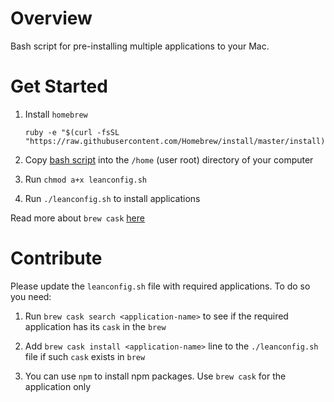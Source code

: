 # Overview

Bash script for pre-installing multiple applications to your Mac.

# Get Started

1. Install `homebrew`

    ```shell
    ruby -e "$(curl -fsSL "https://raw.githubusercontent.com/Homebrew/install/master/install)"
    ```

2. Copy [bash script](https://gitlab.com/LeanConvert/lean-apps-installer/blob/master/leanconfig.sh) into the `/home` (user root) directory of your computer

3. Run `chmod a+x leanconfig.sh`

3. Run `./leanconfig.sh` to install applications

Read more about `brew cask` [here](https://caskroom.github.io/)

# Contribute

Please update the `leanconfig.sh` file with required applications. To do so you need:

1. Run `brew cask search <application-name>` to see if the required application has its `cask` in the `brew`

2. Add `brew cask install <application-name>` line to the `./leanconfig.sh` file if such `cask` exists in `brew`

3. You can use `npm` to install npm packages. Use `brew cask` for the application only
